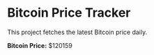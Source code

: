 # Bitcoin Price Tracker

This project fetches the latest Bitcoin price daily.

**Bitcoin Price:** $120159
